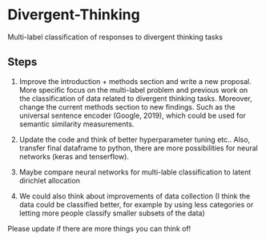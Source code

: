 # Divergent-Thinking
Multi-label classification of responses to divergent thinking tasks

## Steps

1. Improve the introduction + methods section and write a new proposal. More specific focus on the multi-label problem and previous work on the classification of data related to divergent thinking tasks. Moreover, change the current methods section to new findings. Such as the universal sentence encoder (Google, 2019), which could be used for semantic similarity measurements. 

2. Update the code and think of better hyperparameter tuning etc.. Also, transfer final dataframe to python, there are more possibilities for neural networks (keras and tenserflow). 

3. Maybe compare neural networks for multi-lable classification to latent dirichlet allocation 

4. We could also think about improvements of data collection (I think the data could be classified better, for example by using less categories or letting more people classify smaller subsets of the data)

Please update if there are more things you can think of!

